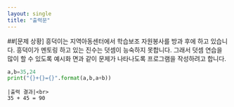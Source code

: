 ```yaml
---
layout: single
title: "출력문"
---
```


##[문제 상황] 
흥덕이는 지역아동센터에서 학습보조 자원봉사를 방과 후에 하고 있습니다. 
흥덕이가 멘토링 하고 있는 진수는 덧셈이 능숙하지 못합니다. 
그래서 덧셈 연습을 많이 할 수 있도록 예시화 면과 같이 문제가 나타나도록 프로그램을 작성하려고 합니다.

~~~python
a,b=35,24
print("{}+{}={}".format(a,b,a+b))
~~~

~~~
|출력 결과|<br>
35 + 45 = 90
~~~
